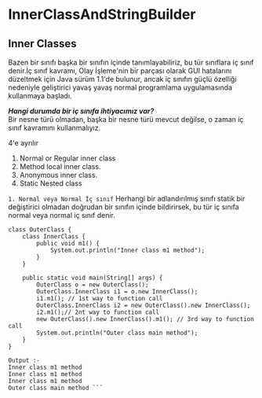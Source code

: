 # InnerClassAndStringBuilder

## Inner Classes 
<p>Bazen bir sınıfı başka bir sınıfın içinde tanımlayabiliriz, bu tür sınıflara iç sınıf denir.İç sınıf kavramı, Olay İşleme'nin bir parçası olarak GUI hatalarını
düzeltmek için Java sürüm 1.1'de bulunur, ancak iç sınıfın güçlü özelliği nedeniyle geliştirici yavaş yavaş normal programlama uygulamasında kullanmaya başladı.

***Hangi durumda bir iç sınıfa ihtiyacımız var?***<br>
Bir nesne türü olmadan, başka bir nesne türü mevcut değilse, o zaman iç sınıf kavramını kullanmalıyız.
 
4'e ayrılır<br>

1. Normal or Regular inner class
2. Method local inner class.
3. Anonymous inner class.
4. Static Nested class

```1. Normal veya Normal İç sınıf```
Herhangi bir adlandırılmış sınıfı statik bir değiştirici olmadan doğrudan bir sınıfın içinde bildirirsek, bu tür iç sınıfa normal veya normal iç sınıf denir.

```
class OuterClass {
    class InnerClass {
        public void m1() {
            System.out.println("Inner class m1 method");
        }
    }

    public static void main(String[] args) {
        OuterClass o = new OuterClass();
        OuterClass.InnerClass i1 = o.new InnerClass();
        i1.m1(); // 1st way to function call
        OuterClass.InnerClass i2 = new OuterClass().new InnerClass();
        i2.m1();// 2nt way to function call
        new OuterClass().new InnerClass().m1(); // 3rd way to function call
        System.out.println("Outer class main method");
    }
}

Output :- 
Inner class m1 method
Inner class m1 method
Inner class m1 method
Outer class main method ```
